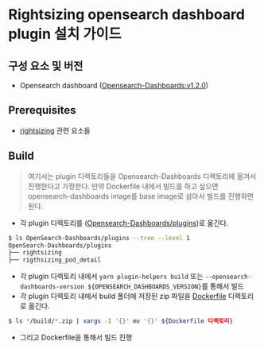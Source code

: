 # Rightsizing opensearch dashboard plugin 설치 가이드

## 구성 요소 및 버전
- Opensearch dashboard ([Opensearch-Dashboards:v1.2.0](https://github.com/opensearch-project/OpenSearch-Dashboards/tree/1.2.0))

## Prerequisites
- [rightsizing](https://github.com/tmax-cloud/install-rightsizing-opensearch-dashboard-plugin/blob/main/rightsizing) 관련 요소들

## Build
> 여기서는 plugin 디렉토리들을 Opensearch-Dashboards 디렉토리에 옮겨서 진행한다고 가정한다.
> 만약 Dockerfile 내에서 빌드를 하고 싶으면 opensearch-dashboards image를 base image로 삼아서 빌드를 진행하면 된다.

- 각 plugin 디렉토리를 ([Opensearch-Dashboards/plugins](https://github.com/opensearch-project/OpenSearch-Dashboards/tree/main/plugins))로 옮긴다.

```bash
$ ls OpenSearch-Dashboards/plugins --tree --level 1
OpenSearch-Dashboards/plugins
├── rightsizing
├── rigthsizing_pod_detail
```

- 각 plugin 디렉토리 내에서 `yarn plugin-helpers build` 또는 `--opensearch-dashboards-version ${OPENSEARCH_DASHBOARDS_VERSION}`를 통해서 빌드
- 각 plugin 디렉토리 내에서 build 폴더에 저장된 zip 파일을 [Dockerfile](https://github.com/tmax-cloud/install-rightsizing-opensearch-dashboard-plugin/blob/main/Dockerfile) 디렉토리로 옮긴다.

```bash
$ ls */build/*.zip | xargs -I '{}' mv '{}' ${Dockerfile 디렉토리}
```

- 그리고 Dockerfile을 통해서 빌드 진행
